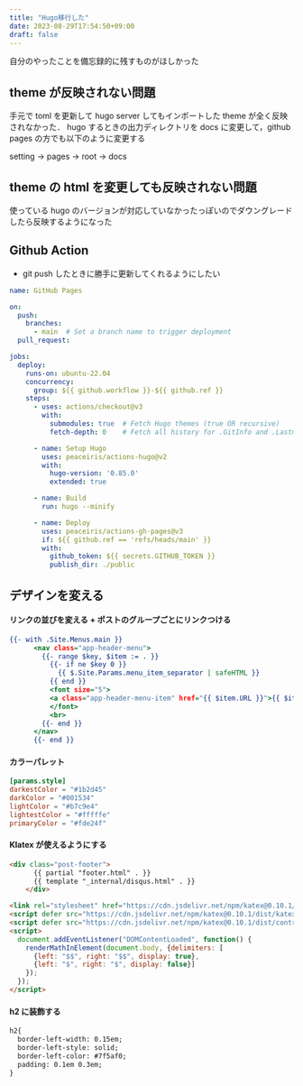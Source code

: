 ```yaml
---
title: "Hugo移行した"
date: 2023-08-29T17:54:50+09:00
draft: false
---
```


自分のやったことを備忘録的に残すものがほしかった

## theme が反映されない問題

手元で toml を更新して hugo server してもインポートした theme が全く反映されなかった．
hugo するときの出力ディレクトリを docs に変更して，github pages の方でも以下のように変更する

setting -> pages -> root -> docs 


## theme の html を変更しても反映されない問題

使っている hugo のバージョンが対応していなかったっぽいのでダウングレードしたら反映するようになった


## Github Action

- git push したときに勝手に更新してくれるようにしたい

```yaml
name: GitHub Pages

on:
  push:
    branches:
      - main  # Set a branch name to trigger deployment
  pull_request:

jobs:
  deploy:
    runs-on: ubuntu-22.04
    concurrency:
      group: ${{ github.workflow }}-${{ github.ref }}
    steps:
      - uses: actions/checkout@v3
        with:
          submodules: true  # Fetch Hugo themes (true OR recursive)
          fetch-depth: 0    # Fetch all history for .GitInfo and .Lastmod

      - name: Setup Hugo
        uses: peaceiris/actions-hugo@v2
        with:
          hugo-version: '0.85.0'
          extended: true

      - name: Build
        run: hugo --minify

      - name: Deploy
        uses: peaceiris/actions-gh-pages@v3
        if: ${{ github.ref == 'refs/heads/main' }}
        with:
          github_token: ${{ secrets.GITHUB_TOKEN }}
          publish_dir: ./public
```

## デザインを変える

#### リンクの並びを変える + ポストのグループごとにリンクつける

```html:layouts\_default\baseof.html
{{- with .Site.Menus.main }}
      <nav class="app-header-menu">
        {{- range $key, $item := . }}
          {{- if ne $key 0 }}
            {{ $.Site.Params.menu_item_separator | safeHTML }}
          {{ end }}
          <font size="5">
          <a class="app-header-menu-item" href="{{ $item.URL }}">{{ $item.Name }}</a>
          </font>
          <br>
        {{- end }}
      </nav>
      {{- end }}
```

#### カラーパレット
```toml
[params.style]
darkestColor = "#1b2d45"  
darkColor = "#001534"     
lightColor = "#b7c9e4"    
lightestColor = "#fffffe" 
primaryColor = "#fde24f"
```

#### Klatex が使えるようにする

```html
<div class="post-footer">
      {{ partial "footer.html" . }}
      {{ template "_internal/disqus.html" . }}
    </div>
```

```html
<link rel="stylesheet" href="https://cdn.jsdelivr.net/npm/katex@0.10.1/dist/katex.min.css" integrity="sha384-dbVIfZGuN1Yq7/1Ocstc1lUEm+AT+/rCkibIcC/OmWo5f0EA48Vf8CytHzGrSwbQ" crossorigin="anonymous">
<script defer src="https://cdn.jsdelivr.net/npm/katex@0.10.1/dist/katex.min.js" integrity="sha384-2BKqo+exmr9su6dir+qCw08N2ZKRucY4PrGQPPWU1A7FtlCGjmEGFqXCv5nyM5Ij" crossorigin="anonymous"></script>
<script defer src="https://cdn.jsdelivr.net/npm/katex@0.10.1/dist/contrib/auto-render.min.js" integrity="sha384-kWPLUVMOks5AQFrykwIup5lo0m3iMkkHrD0uJ4H5cjeGihAutqP0yW0J6dpFiVkI" crossorigin="anonymous" onload="renderMathInElement(document.body);"></script>
<script>
  document.addEventListener("DOMContentLoaded", function() {
    renderMathInElement(document.body, {delimiters: [
      {left: "$$", right: "$$", display: true},
      {left: "$", right: "$", display: false}]
    });
  });
</script>
```

#### h2 に装飾する

```html
h2{
  border-left-width: 0.15em;
  border-left-style: solid;
  border-left-color: #7f5af0;
  padding: 0.1em 0.3em;
}
```
